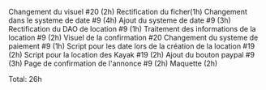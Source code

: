 Changement du visuel #20 (2h)
Rectification du ficher(1h)
Changement dans le systeme de date #9 (4h)
Ajout du systeme de date #9 (3h)
Rectification du DAO de location #9 (1h)
Traitement des informations de la location #9 (2h)
Visuel de la confirmation #20
Changement du systeme de paiement #9 (1h)
Script pour les date lors de la création de la location #19 (2h)
Script pour la location des Kayak #19 (2h)
Ajout du bouton paypal #9 (3h)
Page de confirmation de l'annonce #9 (2h)
Maquette (2h)

Total: 26h